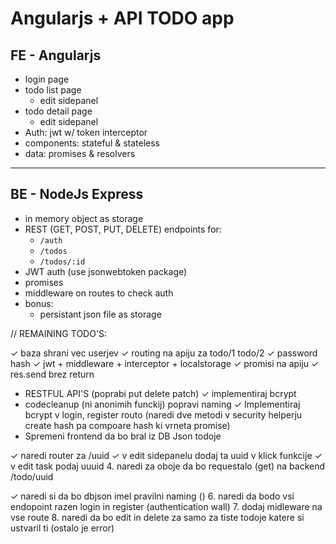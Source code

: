 # Angularjs + API TODO app

## FE - Angularjs

- login page
- todo list page
    - edit sidepanel
- todo detail page
    - edit sidepanel
- Auth: jwt w/ token interceptor
- components: stateful & stateless
- data: promises & resolvers

---

## BE - NodeJs Express

- in memory object as storage
- REST (GET, POST, PUT, DELETE) endpoints for:
    - `/auth`
    - `/todos`
    - `/todos/:id`
- JWT auth (use jsonwebtoken package)
- promises
- middleware on routes to check auth
- bonus:
    - persistant json file as storage


// REMAINING TODO'S:

✓  baza shrani vec userjev
✓  routing na apiju za todo/1 todo/2 
✓  password hash
✓  jwt + middleware + interceptor + localstorage
✓  promisi na apiju
✓   res.send brez return
-  RESTFUL API'S (poprabi put delete patch)
✓  implementiraj bcrypt
-  codecleanup (ni anonimih funckij) popravi naming
✓  Implementiraj bcrypt v login, register routo (naredi dve metodi v security helperju create hash pa compoare hash    ki vrneta promise)
-  Spremeni frontend da bo bral iz DB Json todoje

✓  naredi router za /uuid
✓  v edit sidepanelu dodaj ta uuid v klick funkcije
✓ v edit task podaj uuuid
4. naredi za oboje da bo requestalo (get) na backend /todo/uuid

✓  naredi si da bo dbjson imel pravilni naming ()
6. naredi da bodo vsi endopoint razen login in register (authentication wall)
7. dodaj midleware na vse route
8. naredi da bo edit in delete za samo za tiste todoje katere si ustvaril ti (ostalo je error)
